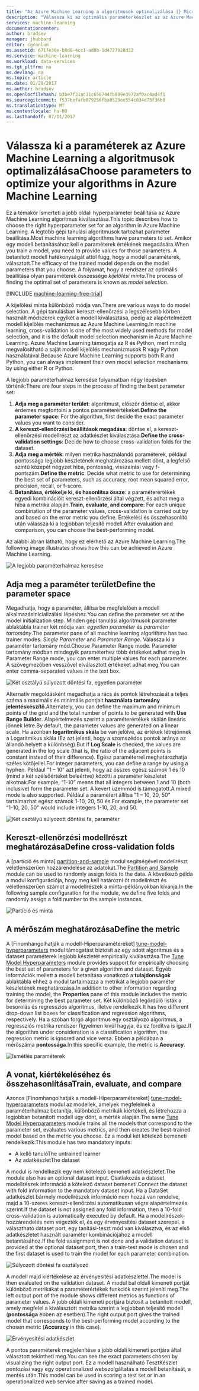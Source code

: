 ```yaml
---
title: "Az Azure Machine Learning a algoritmusok optimalizálása |} Microsoft Docs"
description: "Válassza ki az optimális paraméterkészlet az az Azure Machine Learning algoritmus ismerteti."
services: machine-learning
documentationcenter: 
author: bradsev
manager: jhubbard
editor: cgronlun
ms.assetid: 6717e30e-b8d8-4cc1-ad0b-1d4727928d32
ms.service: machine-learning
ms.workload: data-services
ms.tgt_pltfrm: na
ms.devlang: na
ms.topic: article
ms.date: 01/29/2017
ms.author: bradsev
ms.openlocfilehash: b3be7f31ac31c656744fb809e3972af0ac4ad4f1
ms.sourcegitcommit: f537befafb079256fba0529ee554c034d73f36b0
ms.translationtype: MT
ms.contentlocale: hu-HU
ms.lasthandoff: 07/11/2017
---
```

# <a name="choose-parameters-to-optimize-your-algorithms-in-azure-machine-learning"></a><span data-ttu-id="62969-103">Válassza ki a paraméterek az Azure Machine Learning a algoritmusok optimalizálása</span><span class="sxs-lookup"><span data-stu-id="62969-103">Choose parameters to optimize your algorithms in Azure Machine Learning</span></span>
<span data-ttu-id="62969-104">Ez a témakör ismerteti a jobb oldali hyperparameter beállítása az Azure Machine Learning algoritmus kiválasztása.</span><span class="sxs-lookup"><span data-stu-id="62969-104">This topic describes how to choose the right hyperparameter set for an algorithm in Azure Machine Learning.</span></span> <span data-ttu-id="62969-105">A legtöbb gépi tanulási algoritmusok tartozhat paraméter beállítása.</span><span class="sxs-lookup"><span data-stu-id="62969-105">Most machine learning algorithms have parameters to set.</span></span> <span data-ttu-id="62969-106">Amikor egy modell betanításához kell e paraméterek értékének megadására.</span><span class="sxs-lookup"><span data-stu-id="62969-106">When you train a model, you need to provide values for those parameters.</span></span> <span data-ttu-id="62969-107">A betanított modell hatékonyságát attól függ, hogy a modell paraméterek, választott.</span><span class="sxs-lookup"><span data-stu-id="62969-107">The efficacy of the trained model depends on the model parameters that you choose.</span></span> <span data-ttu-id="62969-108">A folyamat, hogy a rendszer az optimális beállítása olyan paraméterek összessége *kijelölési minta*.</span><span class="sxs-lookup"><span data-stu-id="62969-108">The process of finding the optimal set of parameters is known as *model selection*.</span></span>

[!INCLUDE [machine-learning-free-trial](../../includes/machine-learning-free-trial.md)]

<span data-ttu-id="62969-109">A kijelölési minta különböző módja van.</span><span class="sxs-lookup"><span data-stu-id="62969-109">There are various ways to do model selection.</span></span> <span data-ttu-id="62969-110">A gépi tanulásban kereszt-ellenőrzési a legszélesebb körben használt módszerek egyikét a modell kiválasztása, pedig az alapértelmezett modell kijelölés mechanizmus az Azure Machine Learning.</span><span class="sxs-lookup"><span data-stu-id="62969-110">In machine learning, cross-validation is one of the most widely used methods for model selection, and it is the default model selection mechanism in Azure Machine Learning.</span></span> <span data-ttu-id="62969-111">Azure Machine Learning támogatja az R és Python, mert mindig megvalósítható a saját modell kijelölés mechanizmusok R vagy Python használatával.</span><span class="sxs-lookup"><span data-stu-id="62969-111">Because Azure Machine Learning supports both R and Python, you can always implement their own model selection mechanisms by using either R or Python.</span></span>

<span data-ttu-id="62969-112">A legjobb paraméterhalmaz keresése folyamatban négy lépésben történik:</span><span class="sxs-lookup"><span data-stu-id="62969-112">There are four steps in the process of finding the best parameter set:</span></span>

1. <span data-ttu-id="62969-113">**Adja meg a paraméter terület**: algoritmust, először döntse el, akkor érdemes megfontolni a pontos paraméterértékeket.</span><span class="sxs-lookup"><span data-stu-id="62969-113">**Define the parameter space**: For the algorithm, first decide the exact parameter values you want to consider.</span></span>
2. <span data-ttu-id="62969-114">**A kereszt-ellenőrzési beállítások megadása**: döntse el, a kereszt-ellenőrzési modellrészt az adatkészlet kiválasztása.</span><span class="sxs-lookup"><span data-stu-id="62969-114">**Define the cross-validation settings**: Decide how to choose cross-validation folds for the dataset.</span></span>
3. <span data-ttu-id="62969-115">**Adja meg a mérték**: milyen metrika használandó paraméterek, például pontossága legjobb készletének meghatározása mellett dönt, a legfelső szintű közepét négyzet hiba, pontosság, visszaírási vagy f-pontszám.</span><span class="sxs-lookup"><span data-stu-id="62969-115">**Define the metric**: Decide what metric to use for determining the best set of parameters, such as accuracy, root mean squared error, precision, recall, or f-score.</span></span>
4. <span data-ttu-id="62969-116">**Betanítása, értékelje ki, és hasonlítsa össze**: a paraméterértékek egyedi kombinációit kereszt-ellenőrzési által végzett, és adhat meg a hiba a metrika alapján.</span><span class="sxs-lookup"><span data-stu-id="62969-116">**Train, evaluate, and compare**: For each unique combination of the parameter values, cross-validation is carried out by and based on the error metric you define.</span></span> <span data-ttu-id="62969-117">Értékelési és összehasonlító után válassza ki a legjobban teljesítő modell.</span><span class="sxs-lookup"><span data-stu-id="62969-117">After evaluation and comparison, you can choose the best-performing model.</span></span>

<span data-ttu-id="62969-118">Az alábbi ábrán látható, hogy ez elérhető az Azure Machine Learning.</span><span class="sxs-lookup"><span data-stu-id="62969-118">The following image illustrates shows how this can be achieved in Azure Machine Learning.</span></span>

![A legjobb paraméterhalmaz keresése](./media/machine-learning-algorithm-parameters-optimize/fig1.png)

## <a name="define-the-parameter-space"></a><span data-ttu-id="62969-120">Adja meg a paraméter terület</span><span class="sxs-lookup"><span data-stu-id="62969-120">Define the parameter space</span></span>
<span data-ttu-id="62969-121">Megadhatja, hogy a paraméter, állítsa be megfelelően a modell alkalmazásinicializálási lépéshez.</span><span class="sxs-lookup"><span data-stu-id="62969-121">You can define the parameter set at the model initialization step.</span></span> <span data-ttu-id="62969-122">Minden gépi tanulási algoritmusok paraméter ablaktábla trainer két módja van: *egyetlen paraméter* és *paraméter tartomány*.</span><span class="sxs-lookup"><span data-stu-id="62969-122">The parameter pane of all machine learning algorithms has two trainer modes: *Single Parameter* and *Parameter Range*.</span></span> <span data-ttu-id="62969-123">Válassza ki a paraméter tartomány mód.</span><span class="sxs-lookup"><span data-stu-id="62969-123">Choose Parameter Range mode.</span></span> <span data-ttu-id="62969-124">Paraméter tartomány módban mindegyik paraméterhez több értékeket adhat meg.</span><span class="sxs-lookup"><span data-stu-id="62969-124">In Parameter Range mode, you can enter multiple values for each parameter.</span></span> <span data-ttu-id="62969-125">A szövegmezőben vesszővel elválasztott értékeket adhat meg.</span><span class="sxs-lookup"><span data-stu-id="62969-125">You can enter comma-separated values in the text box.</span></span>

![Két osztályú súlyozott döntési fa, egyetlen paraméter](./media/machine-learning-algorithm-parameters-optimize/fig2.png)

 <span data-ttu-id="62969-127">Alternatív megoldásként megadhatja a rács és pontok létrehozását a teljes száma a maximális és minimális pontjait **használata tartomány jelentéskészítő**.</span><span class="sxs-lookup"><span data-stu-id="62969-127">Alternately, you can define the maximum and minimum points of the grid and the total number of points to be generated with **Use Range Builder**.</span></span> <span data-ttu-id="62969-128">Alapértelmezés szerint a paraméterértékek skálán lineáris jönnek létre.</span><span class="sxs-lookup"><span data-stu-id="62969-128">By default, the parameter values are generated on a linear scale.</span></span> <span data-ttu-id="62969-129">Ha azonban **logaritmikus skála** be van jelölve, az értékek létrejönnek a Logaritmikus skála (Ez azt jelenti, hogy a szomszédos pontok aránya az állandó helyett a különbség).</span><span class="sxs-lookup"><span data-stu-id="62969-129">But if **Log Scale** is checked, the values are generated in the log scale (that is, the ratio of the adjacent points is constant instead of their difference).</span></span> <span data-ttu-id="62969-130">Egész paraméterrel meghatározhatja széles kötőjellel.</span><span class="sxs-lookup"><span data-stu-id="62969-130">For integer parameters, you can define a range by using a hyphen.</span></span> <span data-ttu-id="62969-131">Például "1 – 10" azt jelenti, hogy az összes egész számok 1 és 10 (mind a két szélsőértéket beleértve) közötti a paraméter készletet alkotnak.</span><span class="sxs-lookup"><span data-stu-id="62969-131">For example, “1-10” means that all integers between 1 and 10 (both inclusive) form the parameter set.</span></span> <span data-ttu-id="62969-132">A kevert üzemmód is támogatott.</span><span class="sxs-lookup"><span data-stu-id="62969-132">A mixed mode is also supported.</span></span> <span data-ttu-id="62969-133">Például a paramétert állítsa "1 – 10, 20, 50" tartalmazhat egész számok 1-10, 20, 50 és.</span><span class="sxs-lookup"><span data-stu-id="62969-133">For example, the parameter set “1-10, 20, 50” would include integers 1-10, 20, and 50.</span></span>

![Két osztályú súlyozott döntési fa, paraméter](./media/machine-learning-algorithm-parameters-optimize/fig3.png)

## <a name="define-cross-validation-folds"></a><span data-ttu-id="62969-135">Kereszt-ellenőrzési modellrészt meghatározása</span><span class="sxs-lookup"><span data-stu-id="62969-135">Define cross-validation folds</span></span>
<span data-ttu-id="62969-136">A [partíció és minta] [ partition-and-sample] modul segítségével modellrészt véletlenszerűen hozzárendelése az adatokat.</span><span class="sxs-lookup"><span data-stu-id="62969-136">The [Partition and Sample][partition-and-sample] module can be used to randomly assign folds to the data.</span></span> <span data-ttu-id="62969-137">A következő példa a modul konfigurációja, hogy meg kell határozni öt modellrészt és véletlenszerűen számot a modellrészek a minta-példányokban kívánja.</span><span class="sxs-lookup"><span data-stu-id="62969-137">In the following sample configuration for the module, we define five folds and randomly assign a fold number to the sample instances.</span></span>

![Partíció és minta](./media/machine-learning-algorithm-parameters-optimize/fig4.png)

## <a name="define-the-metric"></a><span data-ttu-id="62969-139">A mérőszám meghatározása</span><span class="sxs-lookup"><span data-stu-id="62969-139">Define the metric</span></span>
<span data-ttu-id="62969-140">A [Finomhangolhatják a modell-Hiperparamétereket] [ tune-model-hyperparameters] modul támogatást biztosít az egy adott algoritmus és a dataset paraméterek legjobb készletét empirically kiválasztása.</span><span class="sxs-lookup"><span data-stu-id="62969-140">The [Tune Model Hyperparameters][tune-model-hyperparameters] module provides support for empirically choosing the best set of parameters for a given algorithm and dataset.</span></span> <span data-ttu-id="62969-141">Egyéb információk mellett a modell betanítása vonatkozó a **tulajdonságok** ablaktábla ehhez a modul tartalmazza a metrikát a legjobb paraméter készletének meghatározása.</span><span class="sxs-lookup"><span data-stu-id="62969-141">In addition to other information regarding training the model, the **Properties** pane of this module includes the metric for determining the best parameter set.</span></span> <span data-ttu-id="62969-142">Két különböző legördülő listák a besorolás és regressziós algoritmus, illetve rendelkezik.</span><span class="sxs-lookup"><span data-stu-id="62969-142">It has two different drop-down list boxes for classification and regression algorithms, respectively.</span></span> <span data-ttu-id="62969-143">Ha a szóban forgó algoritmus egy osztályozó algoritmus, a regressziós metrika rendszer figyelmen kívül hagyja, és ez fordítva is igaz.</span><span class="sxs-lookup"><span data-stu-id="62969-143">If the algorithm under consideration is a classification algorithm, the regression metric is ignored and vice versa.</span></span> <span data-ttu-id="62969-144">Ebben a példában a mérőszáma **pontossága**.</span><span class="sxs-lookup"><span data-stu-id="62969-144">In this specific example, the metric is **Accuracy**.</span></span>   

![Ismétlés paraméterek](./media/machine-learning-algorithm-parameters-optimize/fig5.png)

## <a name="train-evaluate-and-compare"></a><span data-ttu-id="62969-146">A vonat, kiértékeléséhez és összehasonlítása</span><span class="sxs-lookup"><span data-stu-id="62969-146">Train, evaluate, and compare</span></span>
<span data-ttu-id="62969-147">Azonos [Finomhangolhatják a modell-Hiperparamétereket] [ tune-model-hyperparameters] modul az modellek, amelyek megfelelnek a paraméterhalmaz betanítja, különböző metrikák kiértékeli, és létrehozza a legjobban betanított modell úgy dönt, a mérték alapján.</span><span class="sxs-lookup"><span data-stu-id="62969-147">The same [Tune Model Hyperparameters][tune-model-hyperparameters] module trains all the models that correspond to the parameter set, evaluates various metrics, and then creates the best-trained model based on the metric you choose.</span></span> <span data-ttu-id="62969-148">Ez a modul két kötelező bemeneti rendelkezik:</span><span class="sxs-lookup"><span data-stu-id="62969-148">This module has two mandatory inputs:</span></span>

* <span data-ttu-id="62969-149">A kellő tanuló</span><span class="sxs-lookup"><span data-stu-id="62969-149">The untrained learner</span></span>
* <span data-ttu-id="62969-150">Az adatkészlet</span><span class="sxs-lookup"><span data-stu-id="62969-150">The dataset</span></span>

<span data-ttu-id="62969-151">A modul is rendelkezik egy nem kötelező bemeneti adatkészletet.</span><span class="sxs-lookup"><span data-stu-id="62969-151">The module also has an optional dataset input.</span></span> <span data-ttu-id="62969-152">Csatlakozás a dataset modellrészek információ a kötelező dataset bemeneti.</span><span class="sxs-lookup"><span data-stu-id="62969-152">Connect the dataset with fold information to the mandatory dataset input.</span></span> <span data-ttu-id="62969-153">Ha a DataSet adatkészlet bármely modellrészek információ nem hozzá van rendelve, majd a 10-szeres kereszt-ellenőrzési automatikusan végre alapértelmezés szerint.</span><span class="sxs-lookup"><span data-stu-id="62969-153">If the dataset is not assigned any fold information, then a 10-fold cross-validation is automatically executed by default.</span></span> <span data-ttu-id="62969-154">Ha a modellrészek-hozzárendelés nem végezték el, és egy érvényesítési dataset szerepel. a választható dataset port, egy tanítási-teszt mód van kiválasztva, és az első adatkészletet használt paraméter kombinációjához a modell betanításához.</span><span class="sxs-lookup"><span data-stu-id="62969-154">If the fold assignment is not done and a validation dataset is provided at the optional dataset port, then a train-test mode is chosen and the first dataset is used to train the model for each parameter combination.</span></span>

![Súlyozott döntési fa osztályozó](./media/machine-learning-algorithm-parameters-optimize/fig6a.png)

<span data-ttu-id="62969-156">A modell majd kiértékelése az érvényesítési adatkészlettel.</span><span class="sxs-lookup"><span data-stu-id="62969-156">The model is then evaluated on the validation dataset.</span></span> <span data-ttu-id="62969-157">A modul bal oldali kimeneti portját különböző metrikákat a paraméterértékek funkciók szerint jeleníti meg.</span><span class="sxs-lookup"><span data-stu-id="62969-157">The left output port of the module shows different metrics as functions of parameter values.</span></span> <span data-ttu-id="62969-158">A jobb oldali kimeneti portjára biztosít a betanított modell, amely megfelel a kiválasztott metrika szerint a legjobban teljesítő modell (**pontossága** ebben az esetben).</span><span class="sxs-lookup"><span data-stu-id="62969-158">The right output port gives the trained model that corresponds to the best-performing model according to the chosen metric (**Accuracy** in this case).</span></span>  

![Érvényesítési adatkészlet](./media/machine-learning-algorithm-parameters-optimize/fig6b.png)

<span data-ttu-id="62969-160">A pontos paraméterek megjelenítése a jobb oldali kimeneti portjára által választott tekintheti meg.</span><span class="sxs-lookup"><span data-stu-id="62969-160">You can see the exact parameters chosen by visualizing the right output port.</span></span> <span data-ttu-id="62969-161">Ez a modell használható TesztKészlet pontozási vagy egy operationalized webszolgáltatás a modell betanítását, a mentés után.</span><span class="sxs-lookup"><span data-stu-id="62969-161">This model can be used in scoring a test set or in an operationalized web service after saving as a trained model.</span></span>

<!-- Module References -->
[partition-and-sample]: https://msdn.microsoft.com/library/azure/a8726e34-1b3e-4515-b59a-3e4a475654b8/
[tune-model-hyperparameters]: https://msdn.microsoft.com/library/azure/038d91b6-c2f2-42a1-9215-1f2c20ed1b40/
